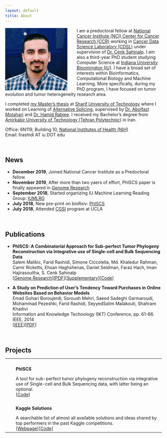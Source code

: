 ```yaml
---
layout: default
title: About
---
```


<img style="float: left; margin-right:30px;" src="/assets/me.jpg" width="200px" alt="me"/>

I am a predoctoral fellow at [National Cancer Institute (NCI) Center for Cancer Research (CCR)](https://ccr.cancer.gov) working in [Cancer Data Science Laboratory (CDSL)](https://ccr.cancer.gov/cancer-data-science-laboratory) under supervision of [Dr. Cenk Sahinalp](https://algo-cancer.github.io). I am also a third-year PhD student studying Computer Science at [Indiana University Bloomington (IU)](https://www.indiana.edu). I have a broad set of interests within Bioinformatics, Computational Biology and Machine Learning. More specifically, during my PhD program, I have focused on tumor evolution and tumor heterogeneity research area.

I completed [my Master’s thesis](http://library.sharif.ir/parvan/resource/444343/یادگیری-پیرایش-دگرسان-از-داده-های-توالی-یابی-آر--ان--ای/&from=search&&query=alternative%20splicing&count=20&execute=true) at [Sharif University of Technology](http://www.en.sharif.edu) where I worked on Learning of [Alternative Splicing](https://en.wikipedia.org/wiki/Alternative_splicing), supervised by [Dr. Abolfazl Motahari](http://sharif.edu/~motahari/) and [Dr. Hamid Rabiee](http://sharif.edu/~rabiee/). I received my Bachelor’s degree from [Amirkabir University of Technology (Tehran Polytechnic)](https://aut.ac.ir/en) in Iran.

Office: 6N119, Building 10, [National Institutes of Health (NIH)](https://goo.gl/maps/XtuHbcXNd1tEC5us8)  
Email: frashidi AT iu DOT edu


<!-- ================================================== -->
<br/>

## News
  * **December 2019**, Joined National Cancer Institute as a Predoctoral fellow.
  * **November 2019**, After more than two yaers of effort, PhISCS paper is finally appeared in [Genome Research](https://genome.cshlp.org/content/early/2019/10/18/gr.234435.118)
  * **September 2018**, Started organizing IU Machine Learning Reading Group: [IUMLRG](https://iumlrg.github.io)
  * **July 2018**, New pre-print on bioRxiv: [PhISCS](https://www.biorxiv.org/content/early/2018/07/25/376996)
  * **July 2018**, Attended [CGSI](http://computationalgenomics.bioinformatics.ucla.edu) program at UCLA


<!-- ================================================== -->
<br/>

## Publications

<!-- {:start="2"} -->

  * **PhISCS: A Combinatorial Approach for Sub-perfect Tumor Phylogeny Reconstruction via Integrative use of Single-cell and Bulk Sequencing Data**  
Salem Malikic, Farid Rashidi, Simone Ciccolella, Md. Khaledur Rahman, Camir Ricketts, Ehsan Haghshenas, Daniel Seidman, Faraz Hach, Iman Hajirasouliha, S. Cenk Sahinalp  
[[Genome Research](https://genome.cshlp.org/content/early/2019/10/18/gr.234435.118)][[PDF](https://genome.cshlp.org/content/early/2019/10/18/gr.234435.118.full.pdf)][[Supplementary](https://genome.cshlp.org/content/suppl/2019/10/18/gr.234435.118.DC1/Supplemental_Material.pdf)][[Code](https://github.com/sfu-compbio/PhISCS)]

<!-- 0. A Novel Algorithm for Discovering Splice Junction and Small Exon with RNA-Seq  
**Farid Rashidi Mehrabadi**, Damoun Nashta-ali, Amirhossein Saberi, Seyed Abolfazl Motahari, Babak Khalaj  
Manuscript. In preparation for Bioinformatics. -->

  * **A Study on Prediction of User’s Tendency Toward Purchases in Online Websites Based on Behavior Models**  
Emad Gohari Boroujerdi, Soroush Mehri, Saeed Sadeghi Garmaroudi, Mohammad Pezeshki, Farid Rashidi, SeyyedSalim Malakouti, Shahram Khadivi  
Information and Knowledge Technology (IKT) Conference, pp. 61-66. IEEE, 2014  
[[IEEE](http://ieeexplore.ieee.org/document/7030334/)][[PDF](/assets/dmc.pdf)]

<!-- {: reversed="reversed"} -->


<!-- ================================================== -->
<br/>

<h2 id="projects" style="margin-bottom:0px">Projects</h2>
<table style="width: 100%;">
	<tbody>
		<tr>
			<td style="vertical-align:middle;">
				<img src="/assets/phiscs.png" style="border-radius:0%; width:120px;">
			</td>
			<td style="width:100%; vertical-align:middle; padding-left:20px; padding-top:10px; ">
				<p><strong>PhISCS</strong></p>
				<p style="margin: 0">A tool for sub-perfect tumor phylogeny reconstruction via integrative use of Single-cell and Bulk Sequencing data, with latter being an optional.</p>
				[<a href="https://github.com/sfu-compbio/PhISCS">Code</a>]
			</td>
		</tr>
		<tr>
			<td style="vertical-align:middle;">
				<img src="/assets/kaggle.png" style="border-radius:0%; width:120px;">
			</td>
			<td style="width:100%; vertical-align:middle; padding-left:20px; padding-top:10px; ">
				<p><strong>Kaggle Solutions</strong></p>
				<p style="margin: 0">A searchable list of almost all available solutions and ideas shared by top performers in the past Kaggle competitions.</p>
				[<a href="https://faridrashidi.github.io/kaggle-solutions/">Webpage</a>][<a href="https://github.com/faridrashidi/kaggle-solutions">Code</a>]
			</td>
		</tr>
	</tbody>
</table>
